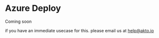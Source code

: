 # Azure Deploy

Coming soon

if you have an immediate usecase for this. please email us at help@akto.io
